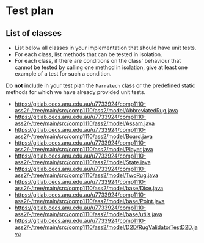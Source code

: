 
# Test plan

## List of classes

* List below all classes in your implementation that should have unit tests.
* For each class, list methods that can be tested in isolation.
* For each class, if there are conditions on the class' behaviour that cannot
  be tested by calling one method in isolation, give at least one example of
  a test for such a condition.

Do **not** include in your test plan the `Marrakech` class or the predefined
static methods for which we have already provided unit tests.

- https://gitlab.cecs.anu.edu.au/u7733924/comp1110-ass2/-/tree/main/src/comp1110/ass2/model/AbbreviatedRug.java
- https://gitlab.cecs.anu.edu.au/u7733924/comp1110-ass2/-/tree/main/src/comp1110/ass2/model/Assam.java
- https://gitlab.cecs.anu.edu.au/u7733924/comp1110-ass2/-/tree/main/src/comp1110/ass2/model/Board.java
- https://gitlab.cecs.anu.edu.au/u7733924/comp1110-ass2/-/tree/main/src/comp1110/ass2/model/Player.java
- https://gitlab.cecs.anu.edu.au/u7733924/comp1110-ass2/-/tree/main/src/comp1110/ass2/model/State.java
- https://gitlab.cecs.anu.edu.au/u7733924/comp1110-ass2/-/tree/main/src/comp1110/ass2/model/TwoRug.java
- https://gitlab.cecs.anu.edu.au/u7733924/comp1110-ass2/-/tree/main/src/comp1110/ass2/model/base/Dice.java
- https://gitlab.cecs.anu.edu.au/u7733924/comp1110-ass2/-/tree/main/src/comp1110/ass2/model/base/Point.java
- https://gitlab.cecs.anu.edu.au/u7733924/comp1110-ass2/-/tree/main/src/comp1110/ass2/model/base/utils.java
- https://gitlab.cecs.anu.edu.au/u7733924/comp1110-ass2/-/tree/main/src/comp1110/ass2/model/D2D/RugValidatorTestD2D.java